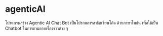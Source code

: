 # agenticAI
โปรแกรมสร้าง Agentic AI Chat Bot
เป็นโปรกมการสาธิตเขียนโค้ด ด้วยภาษาไพธัน เพื่อใช้เป็น Chatbot ในการถามตอบเรื่องราวต่าง ๆ
